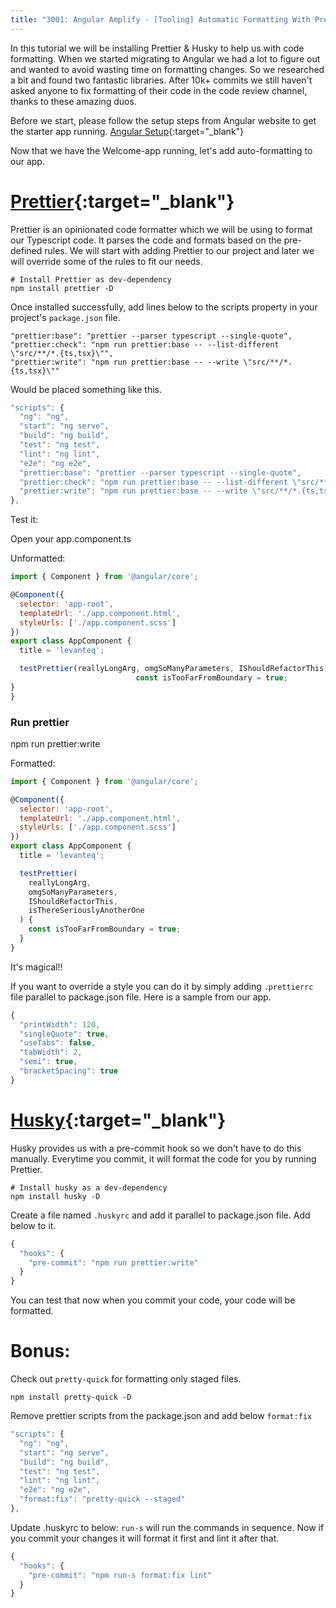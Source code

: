 ```yaml
---
title: "3001: Angular Amplify - [Tooling] Automatic Formatting With Prettier & Husky"
---
```


In this tutorial we will be installing Prettier & Husky to help us with code formatting. When we started migrating to Angular we had a lot to figure out and wanted to avoid wasting time on formatting changes. So we researched a bit and found two fantastic libraries. After 10k+ commits we still haven't asked anyone to fix formatting of their code in the code review channel, thanks to these amazing duos.

Before we start, please follow the setup steps from Angular website to get the starter app running. [Angular Setup](https://angular.io/guide/setup-local){:target="_blank"}

Now that we have the Welcome-app running, let's add auto-formatting to our app.

# [Prettier](https://prettier.io/){:target="_blank"}

Prettier is an opinionated code formatter which we will be using to format our Typescript code. It parses the code and formats based on the pre-defined rules. We will start with adding Prettier to our project and later we will override some of the rules to fit our needs.

```
# Install Prettier as dev-dependency
npm install prettier -D
```

Once installed successfully, add lines below to the scripts property in your project's `package.json` file.

```
"prettier:base": "prettier --parser typescript --single-quote",
"prettier:check": "npm run prettier:base -- --list-different \"src/**/*.{ts,tsx}\"",
"prettier:write": "npm run prettier:base -- --write \"src/**/*.{ts,tsx}\""
```
Would be placed something like this.

```javascript
"scripts": {
  "ng": "ng",
  "start": "ng serve",
  "build": "ng build",
  "test": "ng test",
  "lint": "ng lint",
  "e2e": "ng e2e",
  "prettier:base": "prettier --parser typescript --single-quote",
  "prettier:check": "npm run prettier:base -- --list-different \"src/**/*.{ts,tsx}\"",
  "prettier:write": "npm run prettier:base -- --write \"src/**/*.{ts,tsx}\""
},
```

Test it:

Open your app.component.ts

Unformatted:
```javascript
import { Component } from '@angular/core';

@Component({
  selector: 'app-root',
  templateUrl: './app.component.html',
  styleUrls: ['./app.component.scss']
})
export class AppComponent {
  title = 'levanteq';

  testPrettier(reallyLongArg, omgSoManyParameters, IShouldRefactorThis, isThereSeriouslyAnotherOne) {
                            const isTooFarFromBoundary = true;
}
}
```
### Run prettier
npm run prettier:write

Formatted:
```javascript
import { Component } from '@angular/core';

@Component({
  selector: 'app-root',
  templateUrl: './app.component.html',
  styleUrls: ['./app.component.scss']
})
export class AppComponent {
  title = 'levanteq';

  testPrettier(
    reallyLongArg,
    omgSoManyParameters,
    IShouldRefactorThis,
    isThereSeriouslyAnotherOne
  ) {
    const isTooFarFromBoundary = true;
  }
}
```

It's magical!!

If you want to override a style you can do it by simply adding `.prettierrc` file parallel to package.json file. Here is a sample from our app.

```javascript
{
  "printWidth": 120,
  "singleQuote": true,
  "useTabs": false,
  "tabWidth": 2,
  "semi": true,
  "bracketSpacing": true
}
```

# [Husky](https://www.npmjs.com/package/husky){:target="_blank"}

Husky provides us with a pre-commit hook so we don't have to do this manually. Everytime you commit, it will format the code for you by running Prettier.

```
# Install husky as a dev-dependency
npm install husky -D
```

Create a file named `.huskyrc` and add it parallel to package.json file. Add below to it.

```javascript
{
  "hooks": {
    "pre-commit": "npm run prettier:write"
  }
}
```

You can test that now when you commit your code, your code will be formatted.

# Bonus:

Check out `pretty-quick` for formatting only staged files.
```
npm install pretty-quick -D
```

Remove prettier scripts from the package.json and add below `format:fix`
```javascript
"scripts": {
  "ng": "ng",
  "start": "ng serve",
  "build": "ng build",
  "test": "ng test",
  "lint": "ng lint",
  "e2e": "ng e2e",
  "format:fix": "pretty-quick --staged"
},
```

Update .huskyrc to below: `run-s` will run the commands in sequence. Now if you commit your changes it will format it first and lint it after that.

```javascript
{
  "hooks": {
    "pre-commit": "npm run-s format:fix lint"
  }
}
```
